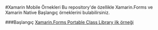 #Xamarin Mobile Örnekleri
Bu repository'de özellikle Xamarin.Forms ve Xamarin Native Başlangıç örneklerini bulabilirsiniz. 

###Başlangıç
[Xamarin.Forms Portable Class Library ilk örneği](https://github.com/ikivanc/Xamarin-Samples/tree/master/XamarinFormsHello/XamarinFormsHelloPCL)
